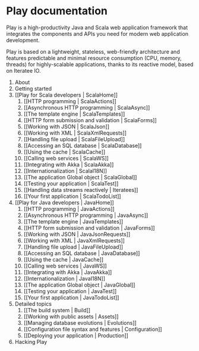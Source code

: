 <!--- Copyright (C) 2009-2013 Typesafe Inc. <http://www.typesafe.com> -->
# Play documentation

Play is a high-productivity Java and Scala web application framework that integrates the components and APIs you need for modern web application development. 

Play is based on a lightweight, stateless, web-friendly architecture and features predictable and minimal resource consumption (CPU, memory, threads) for highly-scalable applications, thanks to its reactive model, based on Iteratee IO.

1. About
1. Getting started
1. [[Play for Scala developers | ScalaHome]]
    1. [[HTTP programming | ScalaActions]]
    1. [[Asynchronous HTTP programming | ScalaAsync]]
    1. [[The template engine | ScalaTemplates]]
    1. [[HTTP form submission and validation | ScalaForms]]
    1. [[Working with JSON | ScalaJson]]
    1. [[Working with XML | ScalaXmlRequests]]
    1. [[Handling file upload | ScalaFileUpload]]
    1. [[Accessing an SQL database | ScalaDatabase]]
    1. [[Using the cache | ScalaCache]]
    1. [[Calling web services | ScalaWS]]
    1. [[Integrating with Akka | ScalaAkka]]
    1. [[Internationalization | ScalaI18N]]
    1. [[The application Global object | ScalaGlobal]]
    1. [[Testing your application | ScalaTest]]
    1. [[Handling data streams reactively | Iteratees]]
    1. [[Your first application | ScalaTodoList]]
1. [[Play for Java developers | JavaHome]]
    1. [[HTTP programming | JavaActions]]
    1. [[Asynchronous HTTP programming | JavaAsync]]
    1. [[The template engine | JavaTemplates]]
    1. [[HTTP form submission and validation | JavaForms]]
    1. [[Working with JSON | JavaJsonRequests]]
    1. [[Working with XML | JavaXmlRequests]]
    1. [[Handling file upload | JavaFileUpload]]
    1. [[Accessing an SQL database | JavaDatabase]]
    1. [[Using the cache | JavaCache]]
    1. [[Calling web services | JavaWS]]
    1. [[Integrating with Akka | JavaAkka]]
    1. [[Internationalization | JavaI18N]]
    1. [[The application Global object | JavaGlobal]]
    1. [[Testing your application | JavaTest]]
    1. [[Your first application | JavaTodoList]]
1. Detailed topics
    1. [[The build system | Build]]
    1. [[Working with public assets | Assets]]
    1. [[Managing database evolutions | Evolutions]]
    1. [[Configuration file syntax and features | Configuration]]
    1. [[Deploying your application | Production]]
1. Hacking Play
